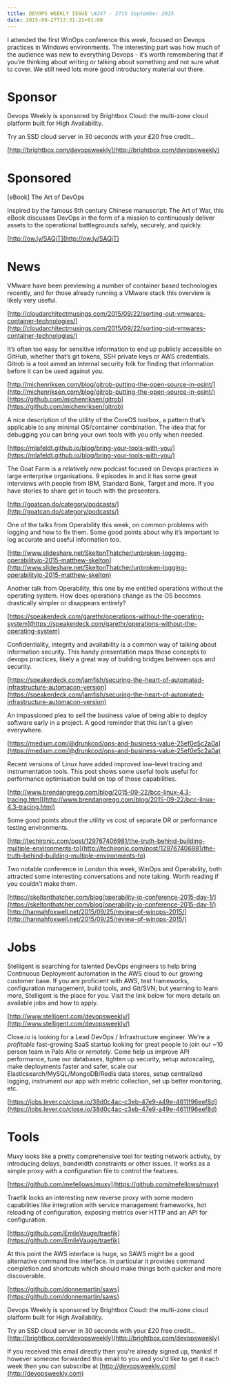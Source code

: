 ```yaml
---
title: DEVOPS WEEKLY ISSUE \#247 - 27th September 2015 
date: 2015-09-27T13:31:21+01:00
---
```


I attended the first WinOps conference this week, focused on Devops practices in Windows environments. The interesting part was how much of the audience was new to everything Devops - it’s worth remembering that if you’re thinking about writing or talking about something and not sure what to cover. We still need lots more good introductory material out there.


Sponsor
======

Devops Weekly is sponsored by Brightbox Cloud: the multi-zone cloud platform built for High Availability.

Try an SSD cloud server in 30 seconds with your £20 free credit…

[http://brightbox.com/devopsweekly](http://brightbox.com/devopsweekly)


Sponsored
========

[eBook] The Art of DevOps

Inspired by the famous 6th century Chinese manuscript: The Art of War, this eBook discusses DevOps in the form of a mission to continuously deliver assets to the operational battlegrounds safely, securely, and quickly.

[http://ow.ly/SAQjT](http://ow.ly/SAQjT)


News
====

VMware have been previewing a number of container based technologies recently, and for those already running a VMware stack this overview is likely very useful.

[http://cloudarchitectmusings.com/2015/09/22/sorting-out-vmwares-container-technologies/](http://cloudarchitectmusings.com/2015/09/22/sorting-out-vmwares-container-technologies/)


It’s often too easy for sensitive information to end up publicly accessible on GitHub, whether that’s git tokens, SSH private keys or AWS credentials. Gitrob is a tool aimed an internal security folk for finding that information before it can be used against you.

[http://michenriksen.com/blog/gitrob-putting-the-open-source-in-osint/](http://michenriksen.com/blog/gitrob-putting-the-open-source-in-osint/)
[https://github.com/michenriksen/gitrob](https://github.com/michenriksen/gitrob)


A nice description of the utility of the CoreOS toolbox, a pattern that’s applicable to any minimal OS/container combination. The idea that for debugging you can bring your own tools with you only when needed.

[https://mlafeldt.github.io/blog/bring-your-tools-with-you/](https://mlafeldt.github.io/blog/bring-your-tools-with-you/)


The Goat Farm is a relatively new podcast focused on Devops practices in large enterprise organisations. 9 episodes in and it has some great interviews with people from IBM, Standard Bank, Target and more. If you have stories to share get in touch with the presenters.

[http://goatcan.do/category/podcasts/](http://goatcan.do/category/podcasts/)


One of the talks from Operability this week, on common problems with logging and how to fix them. Some good points about why it’s important to log accurate and useful information too.

[http://www.slideshare.net/SkeltonThatcher/unbroken-logging-operabilityio-2015-matthew-skelton](http://www.slideshare.net/SkeltonThatcher/unbroken-logging-operabilityio-2015-matthew-skelton)


Another talk from Operability, this one by me entitled operations without the operating system. How does operations change as the OS becomes drastically simpler or disappears entirely?

[https://speakerdeck.com/garethr/operations-without-the-operating-system](https://speakerdeck.com/garethr/operations-without-the-operating-system)


Confidentiality, integrity and availability is a common way of talking about information security. This handy presentation maps those concepts to devops practices, likely a great way of building bridges between ops and security.

[https://speakerdeck.com/jamfish/securing-the-heart-of-automated-infrastructure-automacon-version](https://speakerdeck.com/jamfish/securing-the-heart-of-automated-infrastructure-automacon-version)


An impassioned plea to sell the business value of being able to deploy software early in a project. A good reminder that this isn’t a given everywhere.

[https://medium.com/@drunkcod/ops-and-business-value-25ef0e5c2a0a](https://medium.com/@drunkcod/ops-and-business-value-25ef0e5c2a0a)


Recent versions of Linux have added improved low-level tracing and instrumentation tools. This post shows some useful tools useful for performance optimisation build on top of those capabilities.

[http://www.brendangregg.com/blog/2015-09-22/bcc-linux-4.3-tracing.html](http://www.brendangregg.com/blog/2015-09-22/bcc-linux-4.3-tracing.html)


Some good points about the utility vs cost of separate DR or performance testing environments.

[http://techironic.com/post/129767406981/the-truth-behind-building-multiple-environments-to](http://techironic.com/post/129767406981/the-truth-behind-building-multiple-environments-to)


Two notable conference in London this week, WinOps and Operability, both attracted some interesting conversations and note taking. Worth reading if you couldn’t make them.

[https://skeltonthatcher.com/blog/operability-io-conference-2015-day-1/](https://skeltonthatcher.com/blog/operability-io-conference-2015-day-1/)
[http://hannahfoxwell.net/2015/09/25/review-of-winops-2015/](http://hannahfoxwell.net/2015/09/25/review-of-winops-2015/)


Jobs
====

Stelligent is searching for talented DevOps engineers to help bring Continuous Deployment automation in the AWS cloud to our growing customer base. If you are proficient with AWS, test frameworks, configuration management, build tools, and Git/SVN; but yearning to learn more, Stelligent is the place for you. Visit the link below for more details on available jobs and how to apply.

[http://www.stelligent.com/devopsweekly/](http://www.stelligent.com/devopsweekly/)


Close.io is looking for a Lead DevOps / Infrastructure engineer. We're a *profitable* fast-growing SaaS startup looking for great people to join our ~10 person team in Palo Alto or *remotely*. Come help us improve API performance, tune our databases, tighten up security, setup autoscaling, make deployments faster and safer, scale our Elasticsearch/MySQL/MongoDB/Redis data stores, setup centralized logging, instrument our app with metric collection, set up better monitoring, etc.

[https://jobs.lever.co/close.io/38d0c4ac-c3eb-47e9-a49e-4611f96eef8d](https://jobs.lever.co/close.io/38d0c4ac-c3eb-47e9-a49e-4611f96eef8d)


Tools
=====

Muxy looks like a pretty comprehensive tool for testing network activity, by introducing delays, bandwidth constraints or other issues. It works as a simple proxy with a configuration file to control the features.

[https://github.com/mefellows/muxy](https://github.com/mefellows/muxy)


Traefik looks an interesting new reverse proxy with some modern capabilities like integration with service management frameworks, hot reloading of configuration, exposing metrics over HTTP and an API for configuration.

[https://github.com/EmileVauge/traefik](https://github.com/EmileVauge/traefik)


At this point the AWS interface is huge, so SAWS might be a good alternative command line interface. In particular it provides command completion and shortcuts which should make things both quicker and more discoverable.

[https://github.com/donnemartin/saws](https://github.com/donnemartin/saws)



Devops Weekly is sponsored by Brightbox Cloud: the multi-zone cloud platform built for High Availability.

Try an SSD cloud server in 30 seconds with your £20 free credit…
[http://brightbox.com/devopsweekly](http://brightbox.com/devopsweekly)


If you received this email directly then you're already signed up, thanks! If however someone forwarded this email to you and you'd like to get it each week then you can subscribe at [http://devopsweekly.com](http://devopsweekly.com)


